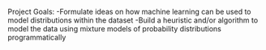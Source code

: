 Project Goals:
-Formulate ideas on how machine learning can be used to
model distributions within the dataset
-Build a heuristic and/or algorithm to model the data using
mixture models of probability distributions
programmatically
